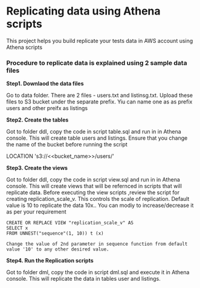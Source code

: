 # Replicating data using Athena scripts

This project helps you build  replicate your tests data in AWS account using Athena scripts

### Procedure to replicate data is explained using 2 sample data files

<b>Step1. Downlaod the data files</b>

Go to data folder. There are 2 files - users.txt and listinsg.txt. Upload these files to S3 bucket under the separate prefix. Yiu can name one as as  prefix users and other preifx as listings

<b>Step2. Create the tables </b>

Got to folder ddl, copy the code in script table.sql and run in in Athena console. This will create table users and listings. Ensure that you change the name of the bucket before running the script

LOCATION
  's3://<<bucket_name>>/users/'

<b>Step3. Create the views </b>

Got to folder ddl, copy the code in script view.sql and run in in Athena console. This will create  views that will be refernced in scripts that will replicate data.
Before executing the view scripts ,review the script for creating replication_scale_v. This controls the scale of replication. Default value is  10 to replicate the data 10x.. You can modiy to increase/decrease it as per your requirement

	CREATE OR REPLACE VIEW "replication_scale_v" AS
	SELECT x
	FROM UNNEST("sequence"(1, 10)) t (x)

	Change the value of 2nd parameter in sequence function from default value '10' to any other desired value.

<b>Step4. Run the Replication scripts </b>

Got to folder dml, copy the code in script dml.sql and execute it in Athena console. This will replicate the data in tables user and listings.
